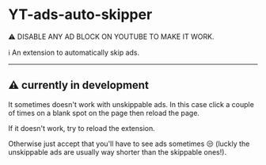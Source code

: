 # YT-ads-auto-skipper
:warning: DISABLE ANY AD BLOCK ON YOUTUBE TO MAKE IT WORK.

ℹ️ An extension to automatically skip ads.
____
## :warning: currently in development
It sometimes doesn't work with unskippable ads. In this case click a couple of times on a blank spot on the page then reload the page.

If it doesn't work, try to reload the extension.

Otherwise just accept that you'll have to see ads sometimes 😒 (luckly the unskippable ads are usually way shorter than the skippable ones!).
